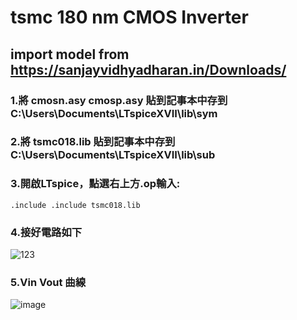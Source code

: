 # tsmc 180 nm CMOS Inverter
## import model from https://sanjayvidhyadharan.in/Downloads/

### 1.將	cmosn.asy  cmosp.asy 貼到記事本中存到 C:\Users\Documents\LTspiceXVII\lib\sym

### 2.將 tsmc018.lib 貼到記事本中存到 C:\Users\Documents\LTspiceXVII\lib\sub

### 3.開啟LTspice，點選右上方.op輸入:
```
.include .include tsmc018.lib
```
### 4.接好電路如下

![123](https://user-images.githubusercontent.com/68816726/178129609-1c3cfb13-da94-48cf-b32c-c1081d64553a.png)

### 5.Vin Vout 曲線

![image](https://user-images.githubusercontent.com/68816726/178129650-9cfa12d0-110c-4b1e-88b4-7a405a384642.png)
